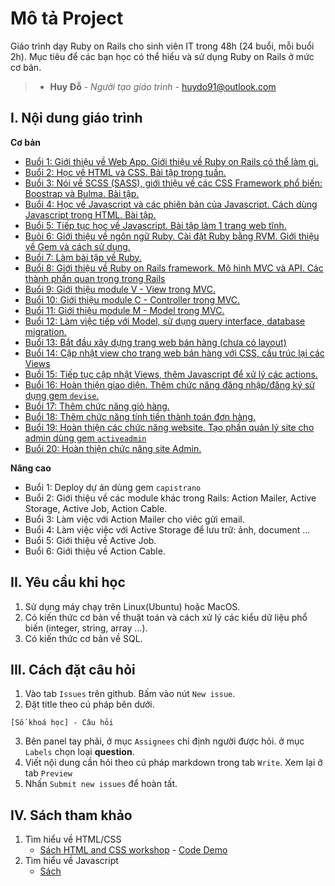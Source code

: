 # Mô tả Project

Giáo trình dạy Ruby on Rails cho sinh viên IT trong 48h (24 buổi, mỗi buổi 2h). Mục tiêu để các bạn học có thể hiểu và sử dụng Ruby on Rails ở mức cơ bản.

> * **Huy Đỗ** - *Người tạo giáo trình* - [huydo91@outlook.com](mailto:huydo91@outlook.com)


## I. Nội dung giáo trình

**Cơ bản**

- [Buổi 1: Giới thiệu về Web App. Giới thiệu về Ruby on Rails có thể làm gì.](./Lessons/Basic/lesson_01/lesson.md)
- [Buổi 2: Học về HTML và CSS. Bài tập trong tuần.](./Lessons/Basic/lesson_02/lesson.md)
- [Buổi 3: Nói về SCSS (SASS), giới thiệu về các CSS Framework phổ biến: Boostrap và Bulma. Bài tập.](./Lessons/Basic/lesson_02/lesson.md)
- [Buổi 4: Học về Javascript và các phiên bản của Javascript. Cách dùng Javascript trong HTML. Bài tập.](./Lessons/Basic/lesson_02/lesson.md)
- [Buổi 5: Tiếp tục học về Javascript. Bài tập làm 1 trang web tĩnh.](./Lessons/Basic/lesson_02/lesson.md)
- [Buỏi 6: Giới thiệu về ngôn ngữ Ruby. Cài đặt Ruby bằng RVM. Giới thiệu về Gem và cách sử dụng.](./Lessons/Basic/lesson_02/lesson.md)
- [Buổi 7: Làm bài tập về Ruby.](./Lessons/Basic/lesson_02/lesson.md)
- [Buổi 8: Giới thiệu về Ruby on Rails framework. Mô hình MVC và API. Các thành phần quan trọng trong Rails](./Lessons/Basic/lesson_02/lesson.md)
- [Buổi 9: Giới thiệu module V - View trong MVC.](./Lessons/Basic/lesson_02/lesson.md)
- [Buổi 10: Giới thiệu module C - Controller trong MVC.](./Lessons/Basic/lesson_02/lesson.md)
- [Buổi 11: Giới thiệu module M - Model trong MVC.](./Lessons/Basic/lesson_02/lesson.md)
- [Buổi 12: Làm việc tiếp với Model, sử dụng query interface, database migration.](./Lessons/Basic/lesson_02/lesson.md)
- [Buổi 13: Bắt đầu xây dựng trang web bán hàng (chưa có layout)](./Lessons/Basic/lesson_02/lesson.md)
- [Buổi 14: Cập nhật view cho trang web bán hàng với CSS, cấu trúc lại các Views](./Lessons/Basic/lesson_02/lesson.md)
- [Buổi 15: Tiếp tục cập nhật Views, thêm Javascript để xử lý các actions.](./Lessons/Basic/lesson_02/lesson.md)
- [Buổi 16: Hoàn thiện giao diện. Thêm chức năng đăng nhập/đăng ký sử dụng gem `devise`.](./Lessons/Basic/lesson_02/lesson.md)
- [Buổi 17: Thêm chức năng giỏ hàng.](./Lessons/Basic/lesson_02/lesson.md)
- [Buổi 18: Thêm chức năng tính tiền thành toán đơn hàng.](./Lessons/Basic/lesson_02/lesson.md)
- [Buổi 19: Hoàn thiện các chức năng website. Tạo phần quản lý site cho admin dùng gem `activeadmin`](./Lessons/Basic/lesson_02/lesson.md)
- [Buổi 20: Hoàn thiện chức năng site Admin.](./Lessons/Basic/lesson_02/lesson.md)


**Nâng cao**

- Buổi 1: Deploy dự án dùng gem `capistrano`
- Buổi 2: Giới thiệu về các module khác trong Rails: Action Mailer, Active Storage, Active Job, Action Cable.
- Buổi 3: Làm việc với Action Mailer cho viêc gửi email.
- Buổi 4: Làm việc việc với Active Storage để lưu trữ: ảnh, document ...
- Buổi 5: Giới thiệu về Active Job.
- Buổi 6: Giới thiệu về Action Cable.

## II. Yêu cầu khi học

1. Sử dụng máy chạy trên Linux(Ubuntu) hoặc MacOS.
2. Có kiến thức cơ bản về thuật toán và cách xử lý các kiểu dữ liệu phổ biến (integer, string, array ...).
3. Có kiến thức cơ bản về SQL.


## III. Cách đặt câu hỏi

1. Vào tab `Issues` trên github. Bấm vào nút `New issue`.
2. Đặt title theo cú pháp bên dưới.
```
[Số khoá học] - Câu hỏi

```
3. Bên panel tay phải, ở mục `Assignees` chỉ định người được hỏi. ở mục `Labels` chọn loại **question**.
4. Viết nội dung cần hỏi theo cú pháp markdown trong tab `Write`. Xem lại ở tab `Preview`
5. Nhấn `Submit new issues` để hoàn tất.

## IV. Sách tham khảo

1. Tìm hiểu về HTML/CSS
    - [Sách HTML and CSS workshop](./Books/html_css_book/html-css-workshop-interactive-approach.pdf) - [Code Demo](./Books/html_css_book/code_demo.zip)
2. Tìm hiểu về Javascript
    - [Sách](#)
